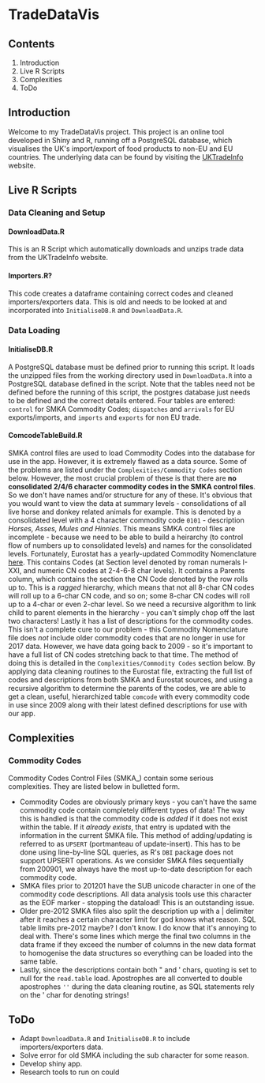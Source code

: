 # TradeDataVis

## Contents

1. Introduction 
2. Live R Scripts
3. Complexities
4. ToDo


## Introduction

Welcome to my TradeDataVis project. This project is an online tool developed in Shiny and R, running off a PostgreSQL database, which visualises the UK's import/export of food products to non-EU and EU countries. The underlying data can be found by visiting the [UKTradeInfo](http://uktradeinfo.com) website.


## Live R Scripts

### Data Cleaning and Setup
#### DownloadData.R
This is an R Script which automatically downloads and unzips trade data from the UKTradeInfo website.

#### Importers.R?
This code creates a dataframe containing correct codes and cleaned importers/exporters data. This is old and needs to be looked at and incorporated into `InitialiseDB.R` and `DownloadData.R`.

### Data Loading
#### InitialiseDB.R
A PostgreSQL database must be defined prior to running this script. It loads the unzipped files from the working directory used in `DownloadData.R` into a PostgreSQL database defined in the script. Note that the tables need not be defined before the running of this script, the postgres database just needs to be defined and the correct details entered. Four tables are entered: `control` for SMKA Commodity Codes; `dispatches` and `arrivals` for EU exports/imports, and `imports` and `exports` for non EU trade.

#### ComcodeTableBuild.R
SMKA control files are used to load Commodity Codes into the database for use in the app. However, it is extremely flawed as a data source. Some of the problems are listed under the `Complexities/Commodity Codes` section below. However, the most crucial problem of these is that there are **no consolidated 2/4/6 character commodity codes in the SMKA control files**. So we don't have names and/or structure for any of these. 
It's obvious that you would want to view the data at summary levels - consolidations of all live horse and donkey related animals for example. This is denoted by a consolidated level with a 4 character commodity code `0101` - description *Horses, Asses, Mules and Hinnies*. This means SMKA control files are incomplete - because we need to be able to build a heirarchy (to control flow of numbers up to consolidated levels) and names for the consolidated levels. 
Fortunately, Eurostat has a yearly-updated Commodity Nomenclature [here](http://ec.europa.eu/eurostat/ramon/nomenclatures/index.cfm?TargetUrl=LST_CLS_DLD&StrNom=CN_2017&StrLanguageCode=EN&IntCurrentPage=1&StrLayoutCode=LINEAR#). This contains Codes (at Section level denoted by roman numerals I-XXI, and numeric CN codes at 2-4-6-8 char levels). It contains a Parents column, which contains the section the CN Code denoted by the row rolls up to. This is a *ragged* hierarchy, which means that not all 8-char CN codes will roll up to a 6-char CN code, and so on; some 8-char CN codes will roll up to a 4-char or even 2-char level. So we need a recursive algorithm to link child to parent elements in the hierarchy - you can't simply chop off the last two characters! Lastly it has a list of descriptions for the commodity codes.
This isn't a complete cure to our problem - this Commodity Nomenclature file does *not* include older commodity codes that are no longer in use for 2017 data. However, we have data going back to 2009 - so it's important to have a full list of CN codes stretching back to that time. The method of doing this is detailed in the `Complexities/Commodity Codes` section below. By applying data cleaning routines to the Eurostat file, extracting the full list of codes and descriptions from both SMKA and Eurostat sources, and using a recursive algorithm to determine the parents of the codes, we are able to get a clean, useful, hierarchized table `comcode` with every commodity code in use since 2009 along with their latest defined descriptions for use with our app. 


## Complexities

### Commodity Codes
Commodity Codes Control Files (SMKA_) contain some serious complexities. They are listed below in bulletted form. 
* Commodity Codes are obviously primary keys - you can't have the same commodity code contain completely different types of data! The way this is handled is that the commodity code is _added_ if it does not exist within the table. If it _already exists_, that entry is updated with the information in the current SMKA file. This method of adding/updating is referred to as `UPSERT` (portmanteau of update-insert). This has to be done using line-by-line SQL queries, as R's `DBI` package does not support UPSERT operations. As we consider SMKA files sequentially from 200901, we always have the most up-to-date description for each commodity code.
* SMKA files prior to 201201 have the SUB unicode character in one of the commodity code descriptions. All data analysis tools use this character as the EOF marker - stopping the dataload! This is an outstanding issue.
* Older pre-2012 SMKA files also split the description up with a | delimiter after it reaches a certain character limit for god knows what reason. SQL table limits pre-2012 maybe? I don't know. I do know that it's annoying to deal with. There's some lines which merge the final two columns in the data frame if they exceed the number of columns in the new data format to homogenise the data structures so everything can be loaded into the same table.
* Lastly, since the descriptions contain both " and ' chars, quoting is set to null for the `read.table` load. Apostrophes are all converted to double apostrophes `''` during the data cleaning routine, as SQL statements rely on the ' char for denoting strings!

## ToDo
* Adapt `DownloadData.R` and `InitialiseDB.R` to include importers/exporters data.
* Solve error for old SMKA including the sub character for some reason.
* Develop shiny app.
* Research tools to run on could